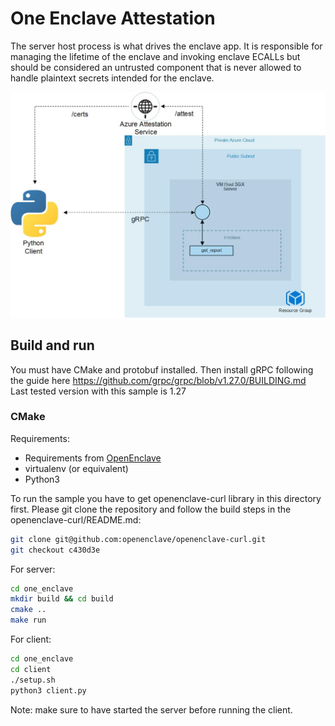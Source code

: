 # One Enclave Attestation

The server host process is what drives the enclave app. It is responsible for managing the lifetime of the enclave and invoking enclave ECALLs but should be considered an untrusted component that is never allowed to handle plaintext secrets intended for the enclave.

![Remote Attestation](images/one_enclave_attestation_sample_details.jpg)

## Build and run

You must have CMake and protobuf installed.
Then install gRPC following the guide here https://github.com/grpc/grpc/blob/v1.27.0/BUILDING.md
Last tested version with this sample is 1.27

### CMake

Requirements:
- Requirements from [OpenEnclave](https://github.com/openenclave/openenclave/tree/0.8.2)
- virtualenv (or equivalent)
- Python3

To run the sample you have to get openenclave-curl library in this directory first. Please git clone the repository and follow the build steps in the openenclave-curl/README.md:
```bash
git clone git@github.com:openenclave/openenclave-curl.git
git checkout c430d3e
```

For server:
```bash
cd one_enclave
mkdir build && cd build
cmake ..
make run
```

For client:
```bash
cd one_enclave
cd client
./setup.sh
python3 client.py
```
Note: make sure to have started the server before running the client.
